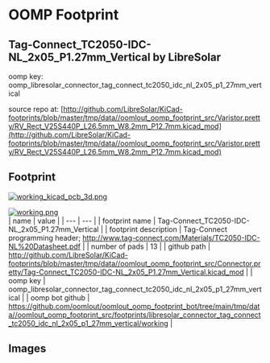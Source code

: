 # OOMP Footprint  
## Tag-Connect_TC2050-IDC-NL_2x05_P1.27mm_Vertical  by LibreSolar  
  
oomp key: oomp_libresolar_connector_tag_connect_tc2050_idc_nl_2x05_p1_27mm_vertical  
  
source repo at: [http://github.com/LibreSolar/KiCad-footprints/blob/master/tmp/data//oomlout_oomp_footprint_src/Varistor.pretty/RV_Rect_V25S440P_L26.5mm_W8.2mm_P12.7mm.kicad_mod](http://github.com/LibreSolar/KiCad-footprints/blob/master/tmp/data//oomlout_oomp_footprint_src/Varistor.pretty/RV_Rect_V25S440P_L26.5mm_W8.2mm_P12.7mm.kicad_mod)  
## Footprint  
  
[![working_kicad_pcb_3d.png](working_kicad_pcb_3d_600.png)](working_kicad_pcb_3d.png)  
  
[![working.png](working_600.png)](working.png)  
| name | value | 
| --- | --- | 
| footprint name | Tag-Connect_TC2050-IDC-NL_2x05_P1.27mm_Vertical | 
| footprint description | Tag-Connect programming header; http://www.tag-connect.com/Materials/TC2050-IDC-NL%20Datasheet.pdf | 
| number of pads | 13 | 
| github path | http://github.com/LibreSolar/KiCad-footprints/blob/master/tmp/data//oomlout_oomp_footprint_src/Connector.pretty/Tag-Connect_TC2050-IDC-NL_2x05_P1.27mm_Vertical.kicad_mod | 
| oomp key | oomp_libresolar_connector_tag_connect_tc2050_idc_nl_2x05_p1_27mm_vertical | 
| oomp bot github | https://github.com/oomlout/oomlout_oomp_footprint_bot/tree/main/tmp/data//oomlout_oomp_footprint_src/footprints/libresolar_connector_tag_connect_tc2050_idc_nl_2x05_p1_27mm_vertical/working | 
## Images  
